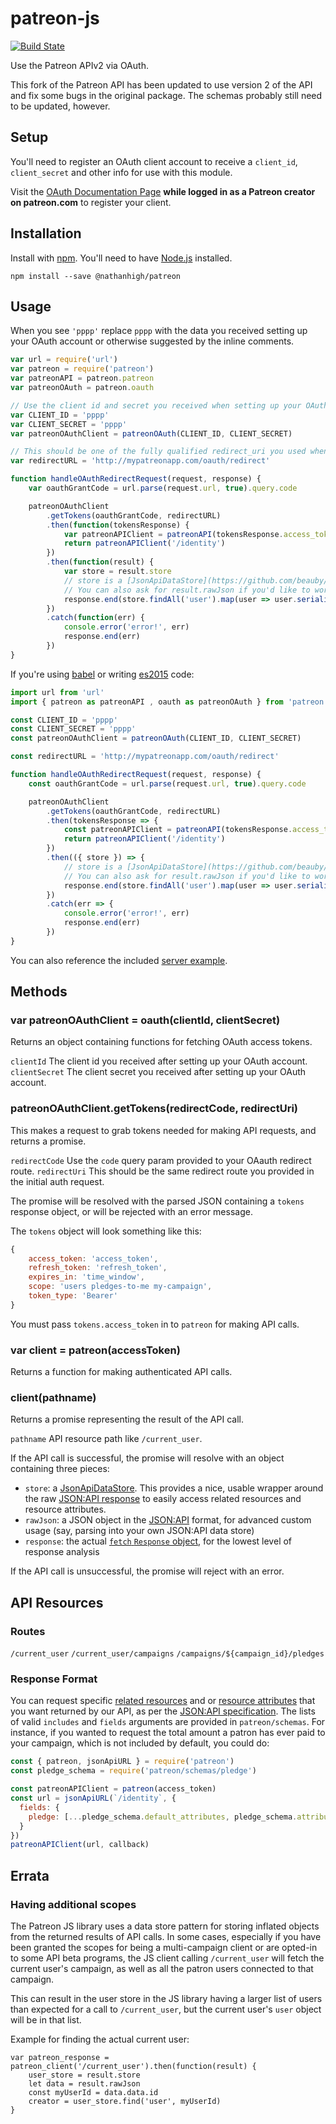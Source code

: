 # patreon-js

[![Build State](https://img.shields.io/circleci/project/Patreon/patreon-js.svg?style=flat)](https://circleci.com/gh/Patreon/patreon-js)

Use the Patreon APIv2 via OAuth.

This fork of the Patreon API has been updated to use version 2 of the API and fix some bugs in the original package. The schemas probably still need to be updated, however.

## Setup

You'll need to register an OAuth client account to receive a `client_id`, `client_secret` and other info for use with this module.

Visit the [OAuth Documentation Page](https://www.patreon.com/oauth2/documentation) **while logged in as a Patreon creator on patreon.com** to register your client.


## Installation

Install with [npm](https://www.npmjs.com). You'll need to have [Node.js](https://nodejs.org) installed.

```
npm install --save @nathanhigh/patreon
```


## Usage

When you see `'pppp'` replace `pppp` with the data you received setting up
your OAuth account or otherwise suggested by the inline comments.

```js
var url = require('url')
var patreon = require('patreon')
var patreonAPI = patreon.patreon
var patreonOAuth = patreon.oauth

// Use the client id and secret you received when setting up your OAuth account
var CLIENT_ID = 'pppp'
var CLIENT_SECRET = 'pppp'
var patreonOAuthClient = patreonOAuth(CLIENT_ID, CLIENT_SECRET)

// This should be one of the fully qualified redirect_uri you used when setting up your oauth account
var redirectURL = 'http://mypatreonapp.com/oauth/redirect'

function handleOAuthRedirectRequest(request, response) {
    var oauthGrantCode = url.parse(request.url, true).query.code

    patreonOAuthClient
        .getTokens(oauthGrantCode, redirectURL)
        .then(function(tokensResponse) {
            var patreonAPIClient = patreonAPI(tokensResponse.access_token)
            return patreonAPIClient('/identity')
        })
        .then(function(result) {
            var store = result.store
            // store is a [JsonApiDataStore](https://github.com/beauby/jsonapi-datastore)
            // You can also ask for result.rawJson if you'd like to work with unparsed data
            response.end(store.findAll('user').map(user => user.serialize()))
        })
        .catch(function(err) {
            console.error('error!', err)
            response.end(err)
        })
}

```

If you're using [babel](https://babeljs.io) or writing [es2015](https://babeljs.io/docs/learn-es2015/) code:

```js
import url from 'url'
import { patreon as patreonAPI , oauth as patreonOAuth } from 'patreon'

const CLIENT_ID = 'pppp'
const CLIENT_SECRET = 'pppp'
const patreonOAuthClient = patreonOAuth(CLIENT_ID, CLIENT_SECRET)

const redirectURL = 'http://mypatreonapp.com/oauth/redirect'

function handleOAuthRedirectRequest(request, response) {
    const oauthGrantCode = url.parse(request.url, true).query.code

    patreonOAuthClient
        .getTokens(oauthGrantCode, redirectURL)
        .then(tokensResponse => {
            const patreonAPIClient = patreonAPI(tokensResponse.access_token)
            return patreonAPIClient('/identity')
        })
        .then(({ store }) => {
            // store is a [JsonApiDataStore](https://github.com/beauby/jsonapi-datastore)
            // You can also ask for result.rawJson if you'd like to work with unparsed data
            response.end(store.findAll('user').map(user => user.serialize()))
        })
        .catch(err => {
            console.error('error!', err)
            response.end(err)
        })
}
```

You can also reference the included [server example](/examples/server.js).


## Methods

### var patreonOAuthClient = oauth(clientId, clientSecret)

Returns an object containing functions for fetching OAuth access tokens.

`clientId` The client id you received after setting up your OAuth account.
`clientSecret` The client secret you received after setting up your OAuth account.

### patreonOAuthClient.getTokens(redirectCode, redirectUri)

This makes a request to grab tokens needed for making API requests, and returns a promise.

`redirectCode` Use the `code` query param provided to your OAauth redirect route.
`redirectUri` This should be the same redirect route you provided in the initial auth request.

The promise will be resolved with the parsed JSON containing a `tokens` response object,
or will be rejected with an error message.

The `tokens` object will look something like this:

```js
{
    access_token: 'access_token',
    refresh_token: 'refresh_token',
    expires_in: 'time_window',
    scope: 'users pledges-to-me my-campaign',
    token_type: 'Bearer'
}
```

You must pass `tokens.access_token` in to `patreon` for making API calls.

### var client = patreon(accessToken)

Returns a function for making authenticated API calls.

### client(pathname)

Returns a promise representing the result of the API call.

`pathname` API resource path like `/current_user`.

If the API call is successful, the promise will resolve with an object containing three pieces:
* `store`: a [JsonApiDataStore](https://github.com/beauby/jsonapi-datastore). This provides a nice, usable wrapper around the raw [JSON:API response](http://jsonapi.org) to easily access related resources and resource attributes.
* `rawJson`: a JSON object in the [JSON:API](http://jsonapi.org)
format, for advanced custom usage (say, parsing into your own JSON:API data store)
* `response`: the actual [`fetch` `Response` object](https://developer.mozilla.org/en-US/docs/Web/API/Response), for the lowest level of response analysis

If the API call is unsuccessful, the promise will reject with an error.



## API Resources

### Routes

`/current_user`
`/current_user/campaigns`
`/campaigns/${campaign_id}/pledges`

### Response Format

You can request specific [related resources](http://jsonapi.org/format/#fetching-includes)
and or [resource attributes](http://jsonapi.org/format/#fetching-sparse-fieldsets)
that you want returned by our API, as per the [JSON:API specification](http://jsonapi.org/).
The lists of valid `includes` and `fields` arguments are provided in `patreon/schemas`.
For instance, if you wanted to request the total amount a patron has ever paid to your campaign,
which is not included by default, you could do:
```js
const { patreon, jsonApiURL } = require('patreon')
const pledge_schema = require('patreon/schemas/pledge')

const patreonAPIClient = patreon(access_token)
const url = jsonApiURL(`/identity`, {
  fields: {
    pledge: [...pledge_schema.default_attributes, pledge_schema.attributes.total_historical_amount_cents]
  }
})
patreonAPIClient(url, callback)
```

## Errata

### Having additional scopes

The Patreon JS library uses a data store pattern for storing inflated objects from the returned results of API calls. In some cases, especially if you have been granted the scopes for being a multi-campaign client or are opted-in to some API beta programs, the JS client calling `/current_user` will fetch the current user's campaign, as well as all the patron users connected to that campaign.

This can result in the user store in the JS library having a larger list of users than expected for a call to `/current_user`, but the current user's `user` object will be in that list.

Example for finding the actual current user:

```
var patreon_response = patreon_client('/current_user').then(function(result) {
    user_store = result.store
    let data = result.rawJson
    const myUserId = data.data.id
    creator = user_store.find('user', myUserId)
}
```
